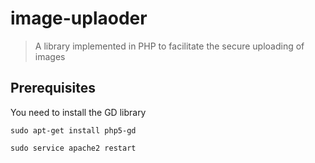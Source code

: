 # image-uplaoder

> A library implemented in PHP to facilitate the secure uploading of images

## Prerequisites

You need to install the GD library

```
sudo apt-get install php5-gd

sudo service apache2 restart
```
